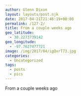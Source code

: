 ```yaml
---
author: Glenn Dixon
layout: layouts/post.njk
date: 2017-04-21T21:46:19+00:00
permalink: /127-2/
title: From a couple weeks ago
geo_latitude:
  - 30.2273739142
geo_longitude:
  - -97.7627477721
image: /img/2017/04/igQxrT73.jpg
categories:
  - Uncategorized
tags:
  - posts
  - pics
---
```

From a couple weeks ago